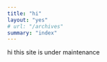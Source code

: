 ```yaml
---
title: "hi"
layout: "yes"
# url: "/archives"
summary: "index"
---
```


hi this site is under maintenance
